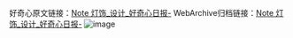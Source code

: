 好奇心原文链接：[Note 灯饰_设计_好奇心日报-](https://www.qdaily.com/articles/6059.html)
WebArchive归档链接：[Note 灯饰_设计_好奇心日报-](http://web.archive.org/web/20190623165914/https://www.qdaily.com/articles/6059.html)
![image](http://ww3.sinaimg.cn/large/007d5XDply1g3whf3ht8lj30u03f47ga)